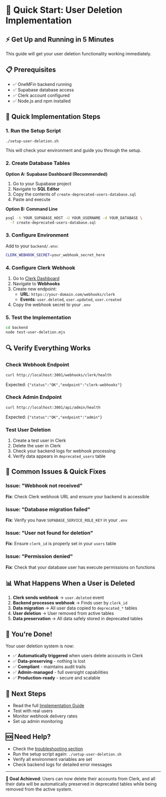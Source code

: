 # 🚀 Quick Start: User Deletion Implementation

## ⚡ Get Up and Running in 5 Minutes

This guide will get your user deletion functionality working immediately.

## 📋 Prerequisites

- ✅ OneMFin backend running
- ✅ Supabase database access
- ✅ Clerk account configured
- ✅ Node.js and npm installed

## 🎯 Quick Implementation Steps

### 1. Run the Setup Script

```bash
./setup-user-deletion.sh
```

This will check your environment and guide you through the setup.

### 2. Create Database Tables

**Option A: Supabase Dashboard (Recommended)**
1. Go to your Supabase project
2. Navigate to **SQL Editor**
3. Copy the contents of `create-deprecated-users-database.sql`
4. Paste and execute

**Option B: Command Line**
```bash
psql -h YOUR_SUPABASE_HOST -U YOUR_USERNAME -d YOUR_DATABASE \
  -f create-deprecated-users-database.sql
```

### 3. Configure Environment

Add to your `backend/.env`:
```bash
CLERK_WEBHOOK_SECRET=your_webhook_secret_here
```

### 4. Configure Clerk Webhook

1. Go to [Clerk Dashboard](https://dashboard.clerk.com)
2. Navigate to **Webhooks**
3. Create new endpoint:
   - **URL**: `https://your-domain.com/webhooks/clerk`
   - **Events**: `user.deleted`, `user.updated`, `user.created`
4. Copy the webhook secret to your `.env`

### 5. Test the Implementation

```bash
cd backend
node test-user-deletion.mjs
```

## 🔍 Verify Everything Works

### Check Webhook Endpoint
```bash
curl http://localhost:3001/webhooks/clerk/health
```
Expected: `{"status":"OK","endpoint":"clerk-webhooks"}`

### Check Admin Endpoint
```bash
curl http://localhost:3001/api/admin/health
```
Expected: `{"status":"OK","endpoint":"admin"}`

### Test User Deletion
1. Create a test user in Clerk
2. Delete the user in Clerk
3. Check your backend logs for webhook processing
4. Verify data appears in `deprecated_users` table

## 🚨 Common Issues & Quick Fixes

### Issue: "Webhook not received"
**Fix**: Check Clerk webhook URL and ensure your backend is accessible

### Issue: "Database migration failed"
**Fix**: Verify you have `SUPABASE_SERVICE_ROLE_KEY` in your `.env`

### Issue: "User not found for deletion"
**Fix**: Ensure `clerk_id` is properly set in your `users` table

### Issue: "Permission denied"
**Fix**: Check that your database user has execute permissions on functions

## 📊 What Happens When a User is Deleted

1. **Clerk sends webhook** → `user.deleted` event
2. **Backend processes webhook** → Finds user by `clerk_id`
3. **Data migration** → All user data copied to `deprecated_*` tables
4. **User deletion** → User removed from active tables
5. **Data preservation** → All data safely stored in deprecated tables

## 🎉 You're Done!

Your user deletion system is now:
- ✅ **Automatically triggered** when users delete accounts in Clerk
- ✅ **Data-preserving** - nothing is lost
- ✅ **Compliant** - maintains audit trails
- ✅ **Admin-managed** - full oversight capabilities
- ✅ **Production-ready** - secure and scalable

## 🔗 Next Steps

- Read the full [Implementation Guide](USER_DELETION_IMPLEMENTATION.md)
- Test with real users
- Monitor webhook delivery rates
- Set up admin monitoring

## 🆘 Need Help?

- Check the [troubleshooting section](USER_DELETION_IMPLEMENTATION.md#troubleshooting)
- Run the setup script again: `./setup-user-deletion.sh`
- Verify all environment variables are set
- Check backend logs for detailed error messages

---

**🎯 Goal Achieved**: Users can now delete their accounts from Clerk, and all their data will be automatically preserved in deprecated tables while being removed from the active system.
